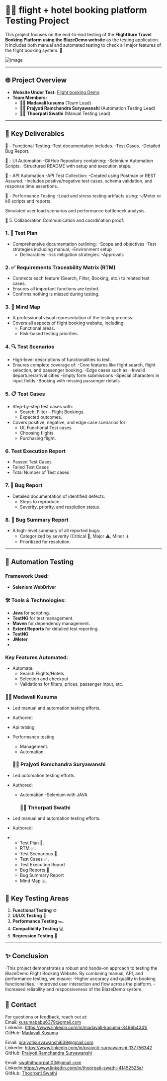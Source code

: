 # 🧑‍💻  flight + hotel booking platform Testing Project
This project focuses on the end-to-end testing of the **FlightSure Travel Booking Platform using the BlazeDemo website** as the testing application. It includes both manual and automated testing to check all major features of the flight booking system. 🚀

![image](https://encrypted-tbn0.gstatic.com/images?q=tbn:ANd9GcRhWEH7pfwaNzo0UDflyIxW-M02VaDZ9Na0Ow&s)


---

## 🌐 Project Overview
- **Website Under Test:** [Flight booking  Demo](https://blazedemo.com/index.php)
- **Team Members:**
  - 👨‍💼 **Madavali  kusuma** (Team Lead)
  - 👨‍💼 **Prajyoti Ramchandra Suryawanshi** (Automation Testing Lead)
  -  👨‍💼 **Thoorpati Swathi** (Manual Testing Lead)
    
---

## 📑 Key Deliverables

🧪 - Functional Testing
       -Test documentation includes.
       -Test Cases.
       -Detailed Bug Report.
       
      

🤖 - UI Automation
      -GitHub Repository containing:
      -Selenium Automation Scripts.
       -Structured README with setup and execution steps.

🔌 - API Automation
         -API Test Collection:
         -Created using Postman or REST Assured.
         -Includes positive/negative test cases, schema validation, and response time assertions.

🚀 - Performance Testing
        -Load and stress testing artifacts using:
         -JMeter or k6 scripts and reports.

Simulated user load scenarios and performance bottleneck analysis.

🤝 5. Collaboration
Communication and coordination proof:

### 1. 📝 Test Plan
- Comprehensive documentation outlining:
  -Scope and objectives 
   -Test strategies including manual,
   -Environment setup
   - Delivarables
    -risk mitigation strategies.
    -Approvals 

### 2. ✅ Requirements Traceability Matrix (RTM)
- Connects each feature (Search, Filter, Booking, etc.) to related test cases.
- Ensures all important functions are tested.
- Confirms nothing is missed during testing.

### 3. 🧠 Mind Map
- A professional visual representation of the testing process.
- Covers all aspects of flight booking  website, including:
  - Functional areas.
  - Risk-based testing priorities.

### 4. 🔍 Test Scenarios
   - High-level descriptions of functionalities to test.
   - Ensures complete coverage of:
   -Core features like flight search, flight selection, and passenger booking.
-Edge cases such as:
    -Invalid departure/arrival cities
    -Empty form submissions
    -Special characters in input fields
    -Booking with missing passenger details

### 5. 📋 Test Cases
- Step-by-step test cases with:
  - Search, Filter - Flight Bookings.
  - Expected outcomes.
- Covers positive, negative, and edge case scenarios for:
  - UI, Functional Test cases.
  - Choosing flights.
  - Purchasing flight.

### 6. Test Execution Report
  - Passed Test Cases
  - Failed Test Cases
  - Total Number of Test cases

### 7. 🐞 Bug Report
- Detailed documentation of identified defects:
  - Steps to reproduce.
  - Severity, priority, and resolution status.

### 8. 📃 Bug Summary Report
- A high-level summary of all reported bugs:
  - Categorized by severity (Critical 🛑, Major ⚠️, Minor ℹ️).
  - Prioritized for resolution.

---

## 🤖 Automation Testing

### Framework Used:
- **Selenium WebDriver**

### 🛠️ Tools & Technologies:
- **Java** for scripting.
- **TestNG** for test management.
- **Maven** for dependency management.
- **Extent Reports** for detailed test reporting.
- **TestNG**
- **JMeter**
- 

### Key Features Automated:
- Automate:
    - Search Flights/Hotels
    - Selection and checkout
    - Validations for filters, prices, passenger input, etc.



### 👨‍💼 Madavali Kusuma
- Led manual and automation testing efforts.
- Authored:
- Api tetsing
- Performance testing 
  - Management.
  - Automation.

  ### 👨‍💼 Prajyoti Ramchandra Suryawanshi
- Led automation testing efforts.
- Authored:
  - Automation -Selenium with JAVA
 

     ### 👨‍💼 Thhorpati Swathi
- Led manual and automation testing efforts.
- Authored:
- - Test Plan 📝.
  - RTM ✅.
  - Test Scenarious 📝.
  - Test Cases ✅.
  - Test Execution Report
  - Bug Reports 🐞
  - Bug Summary Report
  - Mind Map 📊.
  


## 🧪 Key Testing Areas
1. **Functional Testing** ⚙️
2. **UI/UX Testing** 🎨
3. **Performance Testing** 🏎️
4. **Compatibility Testing** 💻
5. **Regression Testing** 🔄

---

## ✨ Conclusion

-This project demonstrates a robust and hands-on approach to testing the BlazeDemo Flight Booking Website. By combining manual, API, and performance testing, we ensure:
    -Higher accuracy and quality in booking functionalities.
    -Improved user interaction and flow across the platform.
    -Increased reliability and responsiveness of the BlazeDemo system.


## 📧 Contact
For questions or feedback, reach out at:</br>
Email: kusumababu6379@gmail.com </br>
Linkedin: https://www.linkedin.com/in/madavali-kusuma-3496b4341/</br>
GitHub: [Madavali Kusuma](https://github.com/kusuma6379) </br>

Email: prajyotisuryawanshi639@gmail.com</br>
Linkedin: https://www.linkedin.com/in/prajyoti-suryawanshi-137756342 </br>
GitHub: [Prajyoti Ramchandra Suryawanshi](https://github.com/PrajyotiSuryawanshi) </br>

Email: swathithoorpati03@gmail.com</br>
Linkedin:https://www.linkedin.com/in/thoorpati-swathi-41452525a/ </br>
GitHub: [Thoorpati Swathi](https://github.com/swathi-T3) </br>






